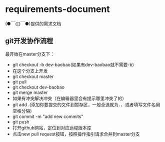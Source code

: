 # requirements-document
(●￣(ｴ)￣●)提供的需求文档

## git开发协作流程

最开始在master分支下：

* git checkout -b dev-baobao(如果有dev-baobao就不需要-b)
* 在这个分支上开发
* git checkout master
* git pull
* git checkout dev-baobao
* git merge master
* 如果有冲突解决冲突（在编辑器里会有提示哪里冲突了的）
* git add .(添加你要提交的文件到暂存区，一般全选就为`.`、或者填写文件名用空格分隔)
* git commit -m "add new commits"
* git push
* 打开github网站，定位到对应远程版本库
* 点击new pull request按钮，按照操作指引请求合并到master分支
